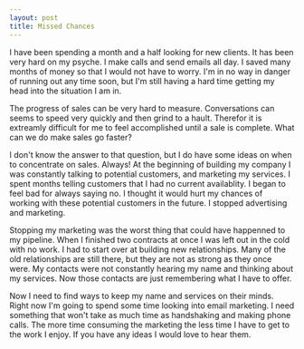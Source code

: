 ```yaml
---
layout: post
title: Missed Chances
---
```


I have been spending a month and a half looking for new clients. It has
been very hard on my psyche. I make calls and send emails all day. I
saved many months of money so that I would not have to worry. I'm in no
way in danger of running out any time soon, but I'm still having a hard
time getting my head into the situation I am in.

The progress of sales can be very hard to measure. Conversations can
seems to speed very quickly and then grind to a hault. Therefor it is
extreamly difficult for me to feel accomplished until a sale is complete.
What can we do make sales go faster?

I don't know the answer to that question, but I do have some ideas on
when to concentrate on sales. Always! At the beginning of building my
company I was constantly talking to potential customers, and marketing
my services. I spent months telling customers that I had no current
availablity. I began to feel bad for always saying no. I thought it
would hurt my chances of working with these potential customers in the
future. I stopped advertising and marketing.

Stopping my marketing was the worst thing that could have happenned to my
pipeline. When I finished two contracts at once I was left out in the
cold with no work. I had to start over at building new relationships.
Many of the old relationships are still there, but they are not as
strong as they once were. My contacts were not constantly hearing my
name and thinking about my services. Now those contacts are just
remembering what I have to offer.

Now I need to find ways to keep my name and services on their minds.
Right now I'm going to spend some time looking into email marketing. I
need something that won't take as much time as handshaking and making
phone calls. The more time consuming the marketing the less time I have
to get to the work I enjoy. If you have any ideas I would love to hear
them.
